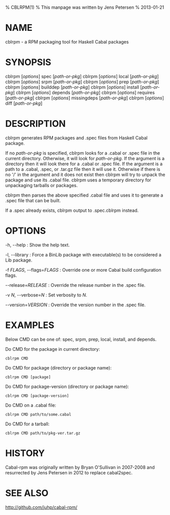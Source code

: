 % CBLRPM(1)
% This manpage was written by Jens Petersen
% 2013-01-21

# NAME
cblrpm - a RPM packaging tool for Haskell Cabal packages

# SYNOPSIS
cblrpm [*options*] spec [*path-or-pkg*]
cblrpm [*options*] local [*path-or-pkg*]
cblrpm [*options*] srpm [*path-or-pkg*]
cblrpm [*options*] prep [*path-or-pkg*]
cblrpm [*options*] builddep [*path-or-pkg*]
cblrpm [*options*] install [*path-or-pkg*]
cblrpm [*options*] depends [*path-or-pkg*]
cblrpm [*options*] requires [*path-or-pkg*]
cblrpm [*options*] missingdeps [*path-or-pkg*]
cblrpm [*options*] diff [*path-or-pkg*]

# DESCRIPTION
cblrpm generates RPM packages and .spec files from Haskell Cabal package.

If no *path-or-pkg* is specified, cblrpm looks for a .cabal or .spec file
in the current directory.  Otherwise, it will look for *path-or-pkg*. If
the argument is a directory then it will look there for a .cabal or .spec file.
If the argument is a path to a .cabal, .spec, or .tar.gz file then it will
use it. Otherwise if there is no '/' in the argument and it does not exist
then cblrpm will try to unpack the package and use its .cabal file.
cblrpm uses a temporary directory for unpackaging tarballs or packages.

cblrpm then parses the above specified .cabal file and
uses it to generate a .spec file that can be built.

If a <PKG>.spec already exists, cblrpm output to <PKG>.spec.cblrpm instead.

# OPTIONS
-h, --help
:   Show the help text.

-l, --library
:   Force a BinLib package with executable(s) to be considered a Lib package.

-f *FLAGS*, --flags=*FLAGS*
: Override one or more Cabal build configuration flags.

--release=*RELEASE*
: Override the release number in the .spec file.

-v *N*, --verbose=*N*
: Set verbosity to *N*.

--version=*VERSION*
: Override the version number in the .spec file.

# EXAMPLES
Below CMD can be one of: spec, srpm, prep, local, install, and depends.

Do CMD for the package in current directory:

    cblrpm CMD

Do CMD for package (directory or package name):
 
    cblrpm CMD [package]

Do CMD for package-version (directory or package name):

    cblrpm CMD [package-version]

Do CMD on a .cabal file:

    cblrpm CMD path/to/some.cabal

Do CMD for a tarball:

    cblrpm CMD path/to/pkg-ver.tar.gz

# HISTORY
Cabal-rpm was originally written by Bryan O'Sullivan in 2007-2008
and resurrected by Jens Petersen in 2012 to replace cabal2spec.

# SEE ALSO
<http://github.com/juhp/cabal-rpm/>
